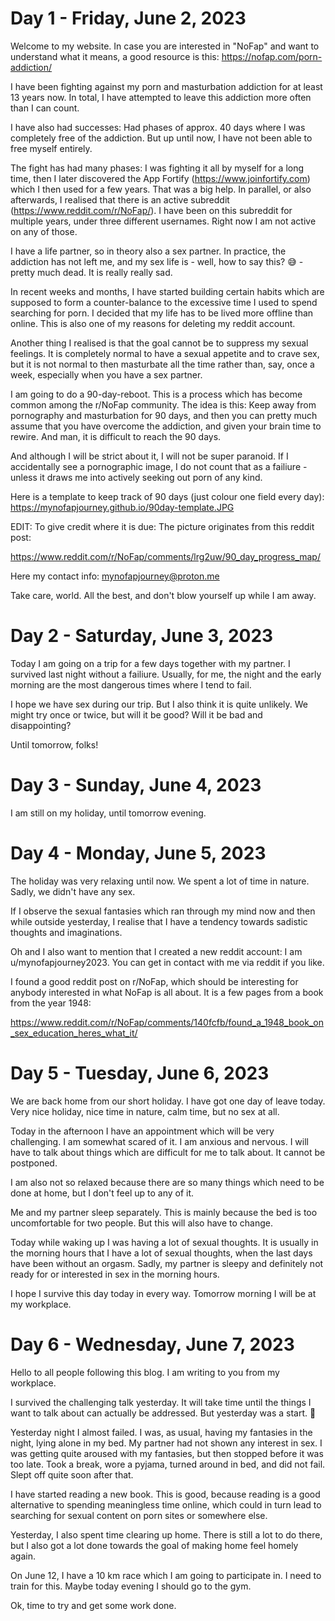 # Day 1 - Friday, June 2, 2023
Welcome to my website. In case you are interested in "NoFap" and want to understand what it means, a good resource is this: https://nofap.com/porn-addiction/

I have been fighting against my porn and masturbation addiction for at least 13 years now. In total, I have attempted to leave this addiction more often than I can count.

I have also had successes: Had phases of approx. 40 days where I was completely free of the addiction. But up until now, I have not been able to free myself entirely.

The fight has had many phases: I was fighting it all by myself for a long time, then I later discovered the App Fortify (https://www.joinfortify.com) which I then used for a few years. That was a big help. In parallel, or also afterwards, I realised that there is an active subreddit (https://www.reddit.com/r/NoFap/). I have been on this subreddit for multiple years, under three different usernames. Right now I am not active on any of those.

I have a life partner, so in theory also a sex partner. In practice, the addiction has not left me, and my sex life is - well, how to say this? 😅 - pretty much dead. It is really really sad.

In recent weeks and months, I have started building certain habits which are supposed to form a counter-balance to the excessive time I used to spend searching for porn. I decided that my life has to be lived more offline than online. This is also one of my reasons for deleting my reddit account.

Another thing I realised is that the goal cannot be to suppress my sexual feelings. It is completely normal to have a sexual appetite and to crave sex, but it is not normal to then masturbate all the time rather than, say, once a week, especially when you have a sex partner.

I am going to do a 90-day-reboot. This is a process which has become common among the r/NoFap community. The idea is this: Keep away from pornography and masturbation for 90 days, and then you can pretty much assume that you have overcome the addiction, and given your brain time to rewire. And man, it is difficult to reach the 90 days.

And although I will be strict about it, I will not be super paranoid. If I accidentally see a pornographic image, I do not count that as a failiure - unless it draws me into actively seeking out porn of any kind.

Here is a template to keep track of 90 days (just colour one field every day): https://mynofapjourney.github.io/90day-template.JPG

EDIT: To give credit where it is due: The picture originates from this reddit post: 

https://www.reddit.com/r/NoFap/comments/lrg2uw/90_day_progress_map/

Here my contact info: mynofapjourney@proton.me

Take care, world. All the best, and don't blow yourself up while I am away.

# Day 2 - Saturday, June 3, 2023
Today I am going on a trip for a few days together with my partner. I survived last night without a failiure. Usually, for me, the night and the early morning are the most dangerous times where I tend to fail.

I hope we have sex during our trip. But I also think it is quite unlikely. We might try once or twice, but will it be good? Will it be bad and disappointing?

Until tomorrow, folks!

# Day 3 - Sunday, June 4, 2023
I am still on my holiday, until tomorrow evening.

# Day 4 - Monday, June 5, 2023
The holiday was very relaxing until now. We spent a lot of time in nature. Sadly, we didn't have any sex.

If I observe the sexual fantasies which ran through my mind now and then while outside yesterday, I realise that I have a tendency towards sadistic thoughts and imaginations.

Oh and I also want to mention that I created a new reddit account: I am u/mynofapjourney2023. You can get in contact with me via reddit if you like.

I found a good reddit post on r/NoFap, which should be interesting for anybody interested in what NoFap is all about. It is a few pages from a book from the year 1948: 

https://www.reddit.com/r/NoFap/comments/140fcfb/found_a_1948_book_on_sex_education_heres_what_it/

# Day 5 - Tuesday, June 6, 2023
We are back home from our short holiday. I have got one day of leave today. Very nice holiday, nice time in nature, calm time, but no sex at all.

Today in the afternoon I have an appointment which will be very challenging. I am somewhat scared of it. I am anxious and nervous. I will have to talk about things which are difficult for me to talk about. It cannot be postponed.

I am also not so relaxed because there are so many things which need to be done at home, but I don't feel up to any of it.

Me and my partner sleep separately. This is mainly because the bed is too uncomfortable for two people. But this will also have to change.

Today while waking up I was having a lot of sexual thoughts. It is usually in the morning hours that I have a lot of sexual thoughts, when the last days have been without an orgasm. Sadly, my partner is sleepy and definitely not ready for or interested in sex in the morning hours.

I hope I survive this day today in every way. Tomorrow morning I will be at my workplace.

# Day 6 - Wednesday, June 7, 2023
Hello to all people following this blog. I am writing to you from my workplace.

I survived the challenging talk yesterday. It will take time until the things I want to talk about can actually be addressed. But yesterday was a start. 🙂

Yesterday night I almost failed. I was, as usual, having my fantasies in the night, lying alone in my bed. My partner had not shown any interest in sex. I was getting quite aroused with my fantasies, but then stopped before it was too late. Took a break, wore a pyjama, turned around in bed, and did not fail. Slept off quite soon after that.

I have started reading a new book. This is good, because reading is a good alternative to spending meaningless time online, which could in turn lead to searching for sexual content on porn sites or somewhere else.

Yesterday, I also spent time clearing up home. There is still a lot to do there, but I also got a lot done towards the goal of making home feel homely again.

On June 12, I have a 10 km race which I am going to participate in. I need to train for this. Maybe today evening I should go to the gym.

Ok, time to try and get some work done.
